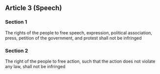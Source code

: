 
## Article 3 (Speech)


### Section 1

The rights of the people to free speech, expression, political association, press, petition of the government, and protest shall not be infringed

### Section 2

The right of the people to free action, such that the action does not violate any law, shall not be infringed
